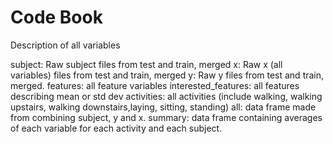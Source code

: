 # Code Book

Description of all variables 

subject: Raw subject files from test and train, merged
x: Raw x (all variables) files from test and train, merged
y: Raw y files from test and train, merged.
features: all feature variables
interested_features: all features describing mean or std dev
activities: all activities (include walking, walking upstairs, walking downstairs,laying, sitting, standing)
all: data frame made from combining subject, y and x.
summary: data frame containing averages of each variable for each activity and each subject.
